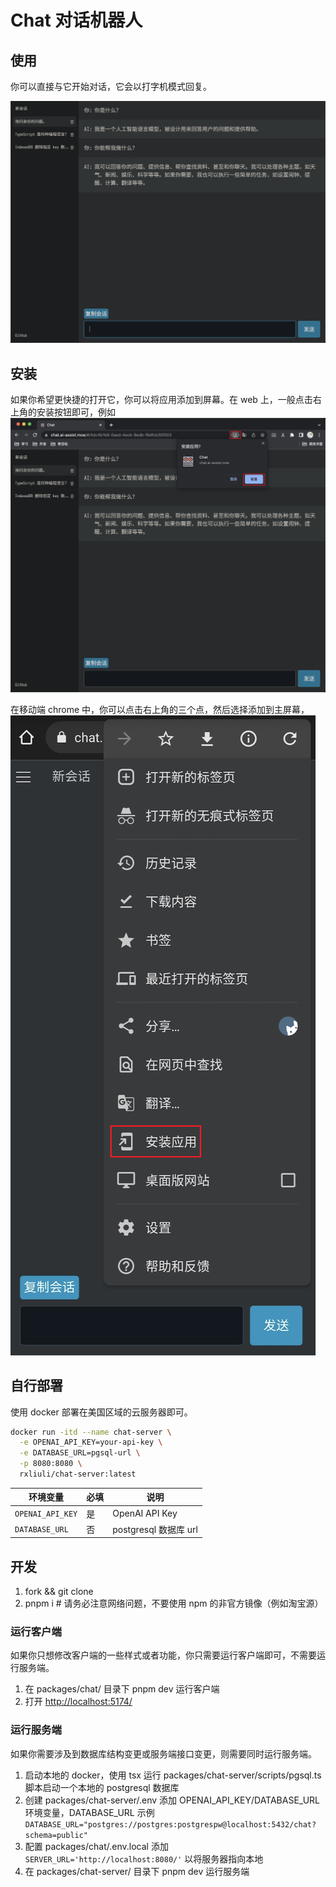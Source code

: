 # Chat 对话机器人

## 使用

你可以直接与它开始对话，它会以打字机模式回复。

![cover](./assets/cover.png)

## 安装

如果你希望更快捷的打开它，你可以将应用添加到屏幕。在 web 上，一般点击右上角的安装按钮即可，例如
![install-desktop](./assets/install-desktop.png)

在移动端 chrome 中，你可以点击右上角的三个点，然后选择添加到主屏幕，
![install-mobile](./assets/install-mobile.png)

## 自行部署

使用 docker 部署在美国区域的云服务器即可。

```bash
docker run -itd --name chat-server \
  -e OPENAI_API_KEY=your-api-key \
  -e DATABASE_URL=pgsql-url \
  -p 8080:8080 \
  rxliuli/chat-server:latest
```

| 环境变量         | 必填 | 说明                  |
| ---------------- | ---- | --------------------- |
| `OPENAI_API_KEY` | 是   | OpenAI API Key        |
| `DATABASE_URL`   | 否   | postgresql 数据库 url |

## 开发

1. fork && git clone
2. pnpm i # 请务必注意网络问题，不要使用 npm 的非官方镜像（例如淘宝源）

### 运行客户端

如果你只想修改客户端的一些样式或者功能，你只需要运行客户端即可，不需要运行服务端。

1. 在 packages/chat/ 目录下 pnpm dev 运行客户端
2. 打开 <http://localhost:5174/>

### 运行服务端

如果你需要涉及到数据库结构变更或服务端接口变更，则需要同时运行服务端。

1. 启动本地的 docker，使用 tsx 运行 packages/chat-server/scripts/pgsql.ts 脚本启动一个本地的 postgresql 数据库
2. 创建 packages/chat-server/.env 添加 OPENAI_API_KEY/DATABASE_URL 环境变量，DATABASE_URL 示例 `DATABASE_URL="postgres://postgres:postgrespw@localhost:5432/chat?schema=public"`
3. 配置 packages/chat/.env.local 添加 `SERVER_URL='http://localhost:8080/'` 以将服务器指向本地
4. 在 packages/chat-server/ 目录下 pnpm dev 运行服务端
